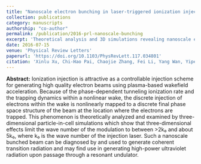 ```yaml
---
title: "Nanoscale electron bunching in laser-triggered ionization injection in plasma accelerators"
collection: publications
category: manuscripts
authorship: "co-author"
permalink: /publication/2016-prl-nanoscale-bunching
excerpt: 'Theoretical analysis and 3D simulations revealing nanoscale electron bunching in ionization injection due to phase-dependent tunneling ionization and nonlinear trapping dynamics, enabling coherent transition radiation generation.'
date: 2016-07-15
venue: 'Physical Review Letters'
paperurl: 'https://doi.org/10.1103/PhysRevLett.117.034801'
citation: 'Xinlu Xu, Chi-Hao Pai, Chaojie Zhang, Fei Li, Yang Wan, Yipeng Wu, Jianfei Hua, Wei Lu, Weiming An, Peicheng Yu, Chan Joshi, Warren B. Mori, "Nanoscale electron bunching in laser-triggered ionization injection in plasma accelerators," <i>Phys. Rev. Lett.</i> 117, 034801 (2016).'
---
```


**Abstract:** Ionization injection is attractive as a controllable injection scheme for generating high quality electron beams using plasma-based wakefield acceleration. Because of the phase-dependent tunneling ionization rate and the trapping dynamics within a nonlinear wake, the discrete injection of electrons within the wake is nonlinearly mapped to a discrete final phase space structure of the beam at the location where the electrons are trapped. This phenomenon is theoretically analyzed and examined by three-dimensional particle-in-cell simulations which show that three-dimensional effects limit the wave number of the modulation to between >2k₀ and about 5k₀, where k₀ is the wave number of the injection laser. Such a nanoscale bunched beam can be diagnosed by and used to generate coherent transition radiation and may find use in generating high-power ultraviolet radiation upon passage through a resonant undulator.
